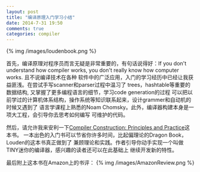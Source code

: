 ```yaml
--- 
layout: post
title: "编译原理入门学习小结"
date: 2014-7-31 19:50
comments: true
categories: compiler
---
```


{% img /images/loudenbook.png %}

首先，编译原理对程序员而言无疑是非常重要的，有句话说得好：If you don't understand how 
compiler works, you don't really know how computer works. 且不说编译技术在各种
软件中的广泛应用，入门的学习经历中已经让我获益匪浅。在尝试手写scanner和parser过程中温习了
trees，hashtable等重要的数据结构, 又掌握了更多编程语言的细节，学习code generation的过程
可以把以前学过的计算机体系结构，操作系统等知识联系起来，设计grammer和自动机的时候又遇到了
语言学课程上熟悉的Noam Chomsky。此外，编译器构建本身是一项大工程，会引导你去思考如何编写
可维护的代码。

然后，请允许我来安利一下[Compiler Construction: Principles and Practice](http://www.amazon.com/Compiler-Construction-Principles-Kenneth-Louden/dp/0534939724)这本书。
一本出色的入门书可以节省你许多时间，比起偏理论的Dragon Book，Louden的这本书真正做到了
兼顾理论和实践。作者引导你动手实现一个叫做TINY迷你的编译器，感兴趣的读者还可以在此基础上
继续开发新的特性。

最后附上这本书在Amazon上的书评：
{% img /images/AmazonReview.png %}



